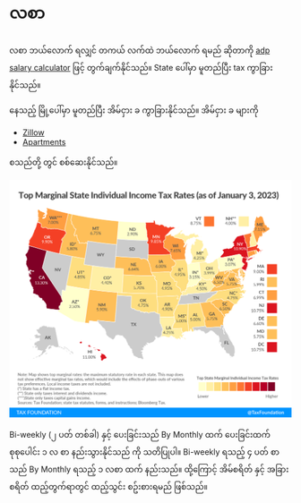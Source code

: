# လစာ

လစာ ဘယ်လောက် ရလျှင် တကယ် လက်ထဲ ဘယ်လောက် ရမည် ဆိုတာကို [adp salary calculator](https://www.adp.com/resources/tools/calculators/salary-paycheck-calculator.aspx) ဖြင့် တွက်ချက်နိုင်သည်။ State ပေါ်မှာ မူတည်ပြီး tax ကွာခြားနိုင်သည်။

နေသည့် မြို့ပေါ်မှာ မူတည်ပြီး အိမ်ငှား ခ ကွာခြားနိုင်သည်။​ အိမ်ငှား ခ များကို 

- [Zillow](http://www.zillow.com/)
- [Apartments](https://www.apartments.com/)

စသည်တို့ တွင် စစ်ဆေးနိုင်သည်။

![2023 Income Tax](./images/income-tax.png)

Bi-weekly (၂ ပတ် တစ်ခါ) နှင့် ပေးခြင်းသည် By Monthly ထက် ပေးခြင်းထက် စုစုပေါင်း ၁ လ စာ နည်းသွားနိုင်သည် ကို သတိပြုပါ။ Bi-weekly ရသည့် ၄ ပတ် စာ သည် By Monthly ရသည့် ၁ လစာ ထက် နည်းသည်။ ထို့ကြောင့် အိမ်စရိတ် နှင့် အခြား စရိတ် ထည့်တွက်ရာတွင် ထည့်သွင်း စဥ်းစားရမည် ဖြစ်သည်။